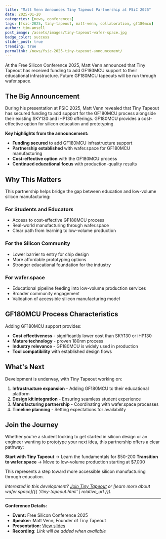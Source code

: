 ```yaml
---
title: "Matt Venn Announces Tiny Tapeout Partnership at FSiC 2025"
date: 2025-01-20
categories: [news, conferences]
tags: [fsic-2025, tiny-tapeout, matt-venn, collaboration, gf180mcu]
author: tim-ansell
post_image: /assets/images/tiny-tapeout-wafer-space.jpg
badge_color: success
slider_post: true
trending: true
permalink: /news/fsic-2025-tiny-tapeout-announcement/
---
```


At the Free Silicon Conference 2025, Matt Venn announced that Tiny Tapeout has received funding to add GF180MCU support to their educational infrastructure. Future GF180MCU tapeouts will be run through wafer.space.

## The Big Announcement

During his presentation at FSiC 2025, Matt Venn revealed that Tiny Tapeout has secured funding to add support for the GF180MCU process alongside their existing SKY130 and iHP130 offerings. GF180MCU provides a cost-effective option for silicon education and prototyping.

**Key highlights from the announcement:**
- **Funding secured** to add GF180MCU infrastructure support
- **Partnership established** with wafer.space for GF180MCU manufacturing
- **Cost-effective option** with the GF180MCU process
- **Continued educational focus** with production-quality results

## Why This Matters

This partnership helps bridge the gap between education and low-volume silicon manufacturing:

### For Students and Educators
- Access to cost-effective GF180MCU process
- Real-world manufacturing through wafer.space
- Clear path from learning to low-volume production

### For the Silicon Community
- Lower barrier to entry for chip design
- More affordable prototyping options
- Stronger educational foundation for the industry

### For wafer.space
- Educational pipeline feeding into low-volume production services
- Broader community engagement
- Validation of accessible silicon manufacturing model

## GF180MCU Process Characteristics

Adding GF180MCU support provides:
- **Cost effectiveness** - significantly lower cost than SKY130 or iHP130
- **Mature technology** - proven 180nm process
- **Industry relevance** - GF180MCU is widely used in production
- **Tool compatibility** with established design flows

## What's Next

Development is underway, with Tiny Tapeout working on:
1. **Infrastructure expansion** - Adding GF180MCU to their educational platform
2. **Design kit integration** - Ensuring seamless student experience
3. **Manufacturing partnership** - Coordinating with wafer.space processes
4. **Timeline planning** - Setting expectations for availability

## Join the Journey

Whether you're a student looking to get started in silicon design or an engineer wanting to prototype your next idea, this partnership offers a clear pathway:

**Start with Tiny Tapeout** → Learn the fundamentals for $50-200
**Transition to wafer.space** → Move to low-volume production starting at $7,000

This represents a step toward more accessible silicon manufacturing through education.

*Interested in this development? [Join Tiny Tapeout](https://tinytapeout.com) or [learn more about wafer.space]({{ '/tiny-tapeout.html' | relative_url }}).*

---

**Conference Details:**
- **Event:** Free Silicon Conference 2025
- **Speaker:** Matt Venn, Founder of Tiny Tapeout
- **Presentation:** [View slides](https://docs.google.com/presentation/d/1Td3Zi3u8MCmDkFUJkfR_ANvCqRTGGg4Be14PtRKOpIA/edit?slide=id.g36c3faf66f2_1_57)
- **Recording:** *Link will be added when available*